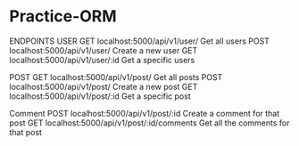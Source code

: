 # Practice-ORM

ENDPOINTS
USER
GET localhost:5000/api/v1/user/ Get all users
POST localhost:5000/api/v1/user/ Create a new user
GET localhost:5000/api/v1/user/:id Get a specific users

POST
GET localhost:5000/api/v1/post/ Get all posts
POST localhost:5000/api/v1/post/ Create a new post
GET localhost:5000/api/v1/post/:id Get a specific post

Comment
POST localhost:5000/api/v1/post/:id Create a comment for that post
GET localhost:5000/api/v1/post/:id/comments Get all the comments for that post
